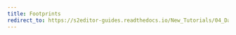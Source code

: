 ```yaml
---
title: Footprints
redirect_to: https://s2editor-guides.readthedocs.io/New_Tutorials/04_Data_Editor/073_Footprints
---
```

